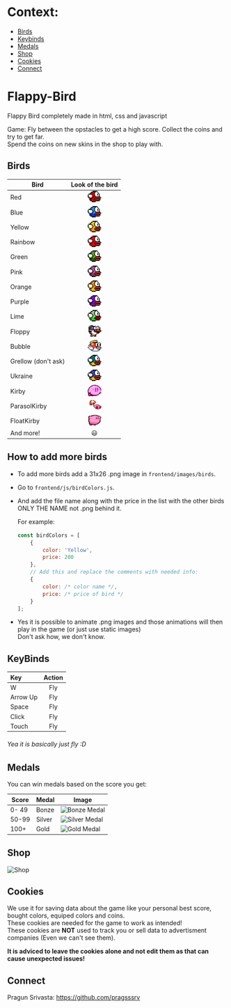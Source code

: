 # Context:
* [Birds](#birds)
* [Keybinds](#keybinds)
* [Medals](#medals)
* [Shop](#shop)
* [Cookies](#cookies)
* [Connect](#connect)

# Flappy-Bird
Flappy Bird completely made in html, css and javascript

Game: Fly between the opstacles to get a high score. Collect the coins and try to get far.  
Spend the coins on new skins in the shop to play with.

## Birds
| Bird | Look of the bird |
| ------ | :----: |
| Red | ![Red Bird](https://github.com/xflipperkast/Flappy-Bird/blob/main/frontend/images/Birds/Red.png) |
| Blue | ![Blue Bird](https://github.com/xflipperkast/Flappy-Bird/blob/main/frontend/images/Birds/Blue.png) |
| Yellow | ![Yellow Bird](https://github.com/xflipperkast/Flappy-Bird/blob/main/frontend/images/Birds/Yellow.png) |
| Rainbow | ![Rainbow Bird](https://github.com/xflipperkast/Flappy-Bird/blob/main/frontend/images/Birds/Rainbow.png) |
| Green | ![Green Bird](https://github.com/xflipperkast/Flappy-Bird/blob/main/frontend/images/Birds/Green.png) |
| Pink | ![Pink Bird](https://github.com/xflipperkast/Flappy-Bird/blob/main/frontend/images/Birds/Pink.png) |
| Orange | ![Orange Bird](https://github.com/xflipperkast/Flappy-Bird/blob/main/frontend/images/Birds/Orange.png) |
| Purple | ![Purple Bird](https://github.com/xflipperkast/Flappy-Bird/blob/main/frontend/images/Birds/Purple.png) |
| Lime | ![Lime Bird](https://github.com/xflipperkast/Flappy-Bird/blob/main/frontend/images/Birds/Lime.png) |
| Floppy | ![Floppy Bird](https://github.com/xflipperkast/Flappy-Bird/blob/main/frontend/images/Birds/Floppy.png) |
| Bubble | ![Bubble Bird](https://github.com/xflipperkast/Flappy-Bird/blob/main/frontend/images/Birds/Bubble.png) |
| Grellow (don't ask) | ![Grellow Bird (again don't ask)](https://github.com/xflipperkast/Flappy-Bird/blob/main/frontend/images/Birds/Grellow.png) |
| Ukraine | ![Ukraine Bird](https://github.com/xflipperkast/Flappy-Bird/blob/main/frontend/images/Birds/Ukraine.png) |
| Kirby | ![Kirby Bird](https://github.com/xflipperkast/Flappy-Bird/blob/main/frontend/images/Birds/Kirby.png) |
| ParasolKirby | ![ParasolKirby Bird](https://github.com/xflipperkast/Flappy-Bird/blob/main/frontend/images/Birds/ParasolKirby.png) |
| FloatKirby | ![FloatKirby Bird](https://github.com/xflipperkast/Flappy-Bird/blob/main/frontend/images/Birds/FloatKirby.png) |
| And more! | :smiley: |


## How to add more birds

* To add more birds add a 31x26 .png image in `frontend/images/birds`.
* Go to `frontend/js/birdColors.js`.
* And add the file name along with the price in the list with the other birds ONLY THE NAME not .png behind it.  

    For example:  
    ```javascript
    const birdColors = [
        {
            color: 'Yellow',
            price: 200
        },
        // Add this and replace the comments with needed info:
        {
            color: /* color name */,
            price: /* price of bird */
        }
    ];
    ```
* Yes it is possible to animate .png images and those animations will then play in the game (or just use static images)  
    Don't ask how, we don't know.

## KeyBinds

| Key | Action |
| :----- | :----: |
| W | Fly |
| Arrow Up | Fly |
| Space | Fly |
| Click | Fly |
| Touch | Fly |

###### Yea it is basically just fly :D

## Medals

You can win medals based on the score you get:

| Score | Medal | Image |
| ------ | ------ | ------ |
| 0- 49 | Bonze | ![Bonze Medal](https://github.com/xflipperkast/Flappy-Bird/blob/main/frontend/images/medals/bronze.png) |
| 50-99 | Silver | ![Silver Medal](https://github.com/xflipperkast/Flappy-Bird/blob/main/frontend/images/medals/silver.png) |
| 100+ | Gold | ![Gold Medal](https://github.com/xflipperkast/Flappy-Bird/blob/main/frontend/images/medals/gold.png) |

## Shop

![Shop](https://i.ibb.co/KKpDYcL/image.png)


## Cookies
We use it for saving data about the game like your personal best score, bought colors, equiped colors and coins.   
These cookies are needed for the game to work as intended!  
These cookies are **NOT** used to track you or sell data to advertisment companies (Even we can't see them).

**It is adviced to leave the cookies alone and not edit them as that can cause unexpected issues!**

## Connect
Pragun Srivasta: https://github.com/pragsssrv

